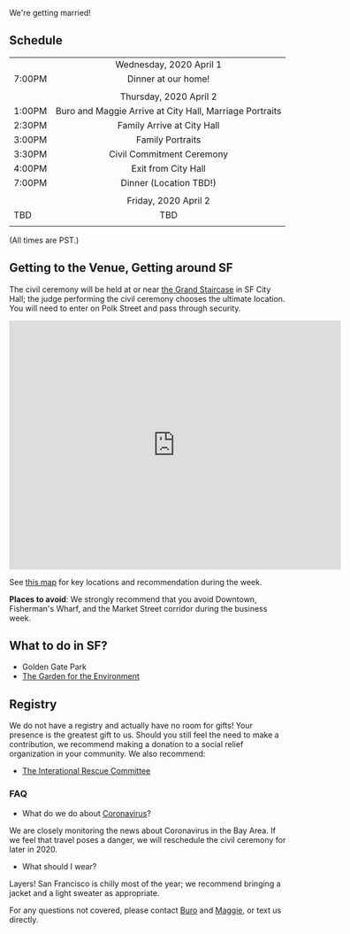 We're getting married!

## Schedule


| | |
| ------------- |:-------------:|
|    |  Wednesday, 2020 April 1 	|
| 7:00PM | Dinner at our home! |
| | |
|    |  Thursday, 2020 April 2 	|
| 1:00PM | Buro and Maggie Arrive at City Hall, Marriage Portraits |
| 2:30PM | Family Arrive at City Hall |
| 3:00PM | Family Portraits |
| 3:30PM | Civil Commitment Ceremony |
| 4:00PM | Exit from City Hall |
| 7:00PM | Dinner (Location TBD!) |
| | |
|    | Friday, 2020 April 2 	|
| TBD | TBD |
| | |

(All times are PST.)

## Getting to the Venue, Getting around SF

The civil ceremony will be held at or near [the Grand Staircase][city_hall] in
SF City Hall; the judge performing the civil ceremony chooses the ultimate
location. You will need to enter on Polk Street and pass through security.

<iframe src="https://www.google.com/maps/embed?pb=!1m14!1m8!1m3!1d788.3660302139727!2d-122.41960648038364!3d37.77916158228222!3m2!1i1024!2i768!4f13.1!3m3!1m2!1s0x0%3A0xb2706dff83574f4a!2sSan%20Francisco%20City%20Hall!5e0!3m2!1sen!2sus!4v1583093188369!5m2!1sen!2sus" width="600" height="450" frameborder="0" style="border:0;" allowfullscreen=""></iframe>

See [this map][sf_map] for key locations and recommendation during the week.

**Places to avoid**: We strongly recommend that you avoid Downtown, Fisherman's
Wharf, and the Market Street corridor during the business week.

[city_hall]: https://www.nytimes.com/2011/08/21/us/21bcintel.html
[sf_map]: https://www.google.com/maps/d/u/1/edit?hl=en&mid=1i1y9zUZi0Qa98VZmPFJftnVRfzKyWrYX&ll=37.77388907581863%2C-122.46138887960802&z=16

## What to do in SF?

- Golden Gate Park
- [The Garden for the Environment](https://www.gardenfortheenvironment.org/)

## Registry

We do not have a registry and actually have no room for gifts! Your presence is
the greatest gift to us. Should you still feel the need to make a contribution,
we recommend making a donation to a social relief organization in your
community. We also recommend:
- [The Interational Rescue Committee](https://www.rescue.org/)

### FAQ

* What do we do about [Coronavirus][covid-19]?

We are closely monitoring the news about Coronavirus in the Bay Area. If we feel
that travel poses a danger, we will reschedule the civil ceremony for later in
2020.

* What should I wear?

Layers! San Francisco is chilly most of the year; we recommend bringing a jacket
and a light sweater as appropriate.

For any questions not covered, please contact [Buro](mailto:mookerji@gmail.com)
and [Maggie](mailto:emmbeezee@gmail.com), or text us directly.

[covid-19]: https://www.cdc.gov/coronavirus/2019-ncov/summary.html
